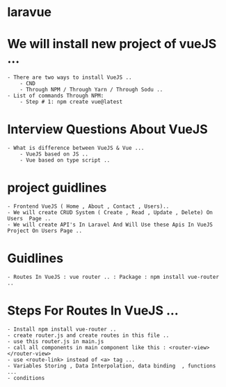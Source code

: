 # laravue
# We will install new project of vueJS ...
    - There are two ways to install VueJS ..
        - CND
        - Through NPM / Through Yarn / Through Sodu ..
    - List of commands Through NPM:
        - Step # 1: npm create vue@latest
# Interview Questions About VueJS
    - What is difference between VueJS & Vue ...
        - VueJS based on JS ..
        - Vue based on type script ..
# project guidlines
    - Frontend VueJS ( Home , About , Contact , Users)..
    - We will create CRUD System ( Create , Read , Update , Delete) On Users  Page ..
    - We will create API's In Laravel And Will Use these Apis In VueJS Project On Users Page ..
# Guidlines
    - Routes In VueJS : vue router .. : Package : npm install vue-router ..
# Steps For Routes In VueJS ...
    - Install npm install vue-router ..
    - create router.js and create routes in this file ..
    - use this router.js in main.js
    - call all components in main component like this : <router-view></router-view> 
    - use <route-link> instead of <a> tag ...
    - Variables Storing , Data Interpolation, data binding  , functions ...
    - conditions

